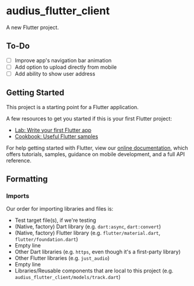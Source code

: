 # audius_flutter_client

A new Flutter project.

## To-Do

* [ ] Improve app's navigation bar animation
* [ ] Add option to upload directly from mobile
* [ ] Add ability to show user address

## Getting Started

This project is a starting point for a Flutter application.

A few resources to get you started if this is your first Flutter project:

- [Lab: Write your first Flutter app](https://flutter.dev/docs/get-started/codelab)
- [Cookbook: Useful Flutter samples](https://flutter.dev/docs/cookbook)

For help getting started with Flutter, view our
[online documentation](https://flutter.dev/docs), which offers tutorials,
samples, guidance on mobile development, and a full API reference.

## Formatting

### Imports

Our order for importing libraries and files is:

- Test target file(s), if we're testing
- (Native, factory) Dart library (e.g. `dart:async`, `dart:convert`)
- (Native, factory) Flutter library (e.g. `flutter/material.dart`, `flutter/foundation.dart`)
- Empty line
- Other Dart libraries (e.g. `https`, even though it's a first-party library)
- Other Flutter libraries (e.g. `just_audio`)
- Empty line
- Libraries/Reusable components that are local to this project (e.g. `audius_flutter_client/models/track.dart`)